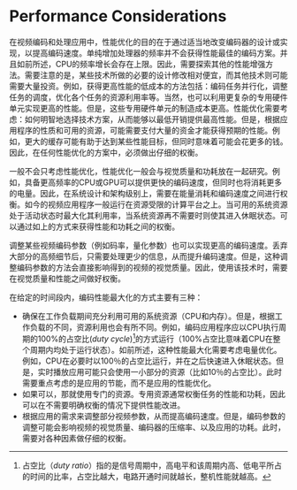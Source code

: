 # Performance Considerations

在视频编码和处理应用中，性能优化的目的在于通过适当地改变编码器的设计或实现，以提高编码速度。单纯增加处理器的频率并不会获得性能最佳的编码方案。并且如前所述，CPU的频率增长会存在上限。因此，需要探索其他的性能增强方法。需要注意的是，某些技术所做的必要的设计修改相对便宜，而其他技术则可能需要大量投资。例如，获得更高性能的低成本的方法包括：编码任务并行化，调整任务的调度，优化各个任务的资源利用率等。当然，也可以利用更复杂的专用硬件单元实现更高的性能。但是，这些专用硬件单元的制造成本更高。性能优化需要考虑：如何明智地选择技术方案，从而能够以最低开销提供最高性能。但是，根据应用程序的性质和可用的资源，可能需要支付大量的资金才能获得预期的性能。例如，更大的缓存可能有助于达到某些性能目标，但同时意味着可能会花更多的钱。因此，在任何性能优化的方案中，必须做出仔细的权衡。

一般不会只考虑性能优化，性能优化一般会与视觉质量和功耗放在一起研究。例如，具备更高频率的CPU或GPU可以提供更快的编码速度，但同时也将消耗更多的电量。因此，在系统设计和架构级别上，需要在能量消耗和编码速度之间进行权衡。如今的视频应用程序一般运行在资源受限的计算平台之上。当可用的系统资源处于活动状态时最大化其利用率，当系统资源再不需要时则使其进入休眠状态。可以通过如上的方式来获得性能和功耗之间的权衡。

调整某些视频编码参数（例如码率，量化参数）也可以实现更高的编码速度。丢弃大部分的高频细节后，只需要处理更少的信息，从而提升编码速度。但是，这种调整编码参数的方法会直接影响得到的视频的视觉质量。因此，使用该技术时，需要在视觉质量和性能之间做好权衡。

在给定的时间段内，编码性能最大化的方式主要有三种：

* 确保在工作负载期间充分利用可用的系统资源（CPU和内存）。但是，根据工作负载的不同，资源利用也会有所不同。例如，编码应用程序应以CPU执行周期的100%的占空比(*duty cycle*)[^1]的方式运行（100%占空比意味着CPU在整个周期内均处于运行状态）。如前所述，这种性能最大化需要考虑电量优化。例如，CPU在必要时以100％的占空比运行，并在之后快速进入休眠状态。但是，实时播放应用可能只会使用一小部分的资源（比如10％的占空比）。此时需要重点考虑的是应用的节能，而不是应用的性能优化。
* 如果可以，那就使用专门的资源。专用资源通常权衡任务的性能和功耗，因此可以在不需要明确权衡的情况下提供性能改进。
* 根据应用的需求来调整部分视频参数，从而提高编码速度。但是，编码参数的调整可能会影响视频的视觉质量、编码器的压缩率、以及应用的功耗。此时，需要对各种因素做仔细的权衡。


[^1]: 占空比（*duty ratio*）指的是信号周期中，高电平和该周期内高、低电平所占的时间的比率，占空比越大，电路开通时间就越长，整机性能就越高。
